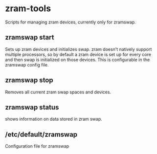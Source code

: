 zram-tools
==========

Scripts for managing zram devices, currently only for zramswap.

zramswap start
--------------

Sets up zram devices and initializes swap. zram doesn't natively support
multiple processors, so by default a zram device is set up for every
core and then swap is initialized on those devices. This is configurable
in the zramswap config file.

zramswap stop
-------------

Removes all current zram swap spaces and devices.

zramswap status
---------------

shows information on data stored in zram swap.

/etc/default/zramswap
---------------------

Configuration file for zramswap
